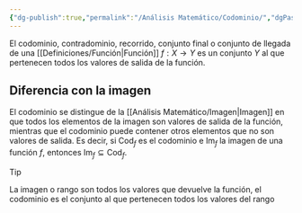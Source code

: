 ```yaml
---
{"dg-publish":true,"permalink":"/Análisis Matemático/Codominio/","dgPassFrontmatter":true}
---
```


El codominio, contradominio, recorrido, conjunto final o conjunto de llegada de una [[Definiciones/Función\|Función]] $f:X\rightarrow Y$ es un conjunto $Y$ al que pertenecen todos los valores de salida de la función.

## Diferencia con la imagen
El codominio se distingue de la [[Análisis Matemático/Imagen\|Imagen]] en que todos los elementos de la imagen son valores de salida de la función, mientras que el codominio puede contener otros elementos que no son valores de salida. Es decir, si $\text{Cod}_{f}$ es el codominio e $\text{Im}_{f}$ la imagen de una función $f$, entonces $\text{Im}_{f}\subseteq \text{Cod}_{f}$.

> [!tip]
> La imagen o rango son todos los valores que devuelve la función, el codominio es el conjunto al que pertenecen todos los valores del rango

